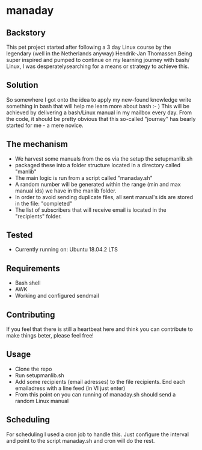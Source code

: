 # manaday

## Backstory
This pet project started after following a 3 day Linux course by the legendary (well in the Netherlands anyway) Hendrik-Jan Thomassen.Being super inspired and pumped to continue on my learning journey with bash/ Linux, I was desperatelysearching for a means or strategy to achieve this.  

## Solution
So somewhere I got onto the idea to apply my new-found knowledge write something in bash that will help me learn more about bash :- ) This will be achieved by delivering a bash/Linux manual in my mailbox every day. From the code, it should be pretty obvious that this so-called "journey" has bearly started for me - a mere novice.

## The mechanism
+ We harvest some manuals from the os via the setup the setupmanlib.sh  
+ packaged these into a folder structure located in a directory called "manlib"  
+ The main logic is run from a script called "manaday.sh"  
+ A random number will be generated within the range (min and max manual ids) we have in the manlib folder.  
+ In order to avoid sending duplicate files, all sent manual's ids are stored in the file: "completed"  
+ The list of subscribers that will receive email is located in the "recipients" folder.

## Tested
+ Currently running on: Ubuntu 18.04.2 LTS

## Requirements
+ Bash shell  
+ AWK
+ Working and configured sendmail

## Contributing
If you feel that there is still a heartbeat here and think you can contribute to make things beter, please feel free!

## Usage
+ Clone the repo
+ Run setupmanlib.sh
+ Add some recipients (email adresses) to the file recipients. End each emailadress with a line feed (in VI just enter)
+ From this point on you can running of manaday.sh should send a random Linux manual

## Scheduling
For scheduling I used a cron job to handle this. Just configure the interval and point to the script manaday.sh and cron will do the rest. 


